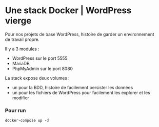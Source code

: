 # Une stack Docker | WordPress vierge

Pour nos projets de base WordPress, histoire de garder un environnement de travail propre.

Il y a 3 modules : 
- WordPress sur le port 5555
- MariaDB
- PhpMyAdmin sur le port 8080

La stack expose deux volumes : 
- un pour la BDD, histoire de facilement persister les données
- un pour les fichiers de WordPress pour facilement les explorer et les modifier

### Pour run
````
docker-compose up -d
````


